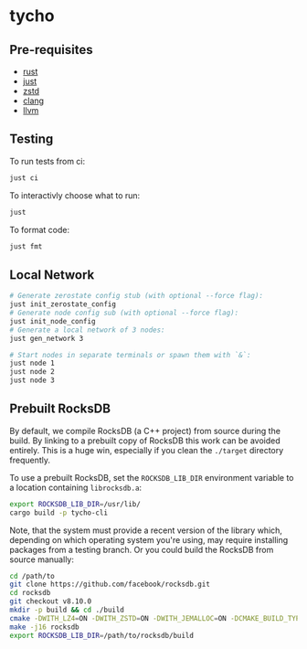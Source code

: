# tycho

## Pre-requisites

- [rust](https://rustup.rs/)
- [just](https://pkgs.org/download/just)
- [zstd](https://pkgs.org/download/zstd)
- [clang](https://pkgs.org/download/clang)
- [llvm](https://pkgs.org/download/llvm)

## Testing

To run tests from ci:

```bash
just ci
```

To interactivly choose what to run:

```bash
just
```

To format code:

```bash
just fmt
```

## Local Network

```bash
# Generate zerostate config stub (with optional --force flag):
just init_zerostate_config
# Generate node config sub (with optional --force flag):
just init_node_config
# Generate a local network of 3 nodes:
just gen_network 3

# Start nodes in separate terminals or spawn them with `&`:
just node 1
just node 2
just node 3
```

## Prebuilt RocksDB

By default, we compile RocksDB (a C++ project) from source during the build.
By linking to a prebuilt copy of RocksDB this work can be avoided
entirely. This is a huge win, especially if you clean the `./target` directory
frequently.

To use a prebuilt RocksDB, set the `ROCKSDB_LIB_DIR` environment variable to
a location containing `librocksdb.a`:

```bash
export ROCKSDB_LIB_DIR=/usr/lib/
cargo build -p tycho-cli
```

Note, that the system must provide a recent version of the library which,
depending on which operating system you're using, may require installing packages
from a testing branch. Or you could build the RocksDB from source manually:

```bash
cd /path/to
git clone https://github.com/facebook/rocksdb.git
cd rocksdb
git checkout v8.10.0
mkdir -p build && cd ./build
cmake -DWITH_LZ4=ON -DWITH_ZSTD=ON -DWITH_JEMALLOC=ON -DCMAKE_BUILD_TYPE=Release ..
make -j16 rocksdb
export ROCKSDB_LIB_DIR=/path/to/rocksdb/build
```
